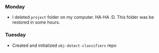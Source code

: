 ### Monday
 - I deleted `project` folder on my computer. HA-HA :D. This folder was be restored in some hours.

### Tuesday
 - Created and initialized `obj-detect-classifiers` repo